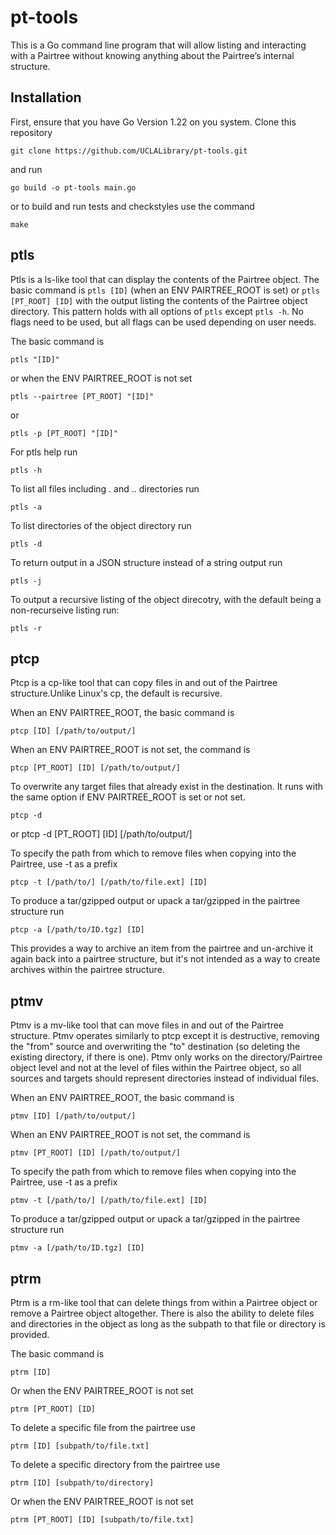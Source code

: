 # pt-tools

This is a Go command line program that will allow listing and interacting with a Pairtree without knowing anything about the Pairtree’s internal structure. 

## Installation

First, ensure that you have Go Version 1.22 on you system. Clone this repository

    git clone https://github.com/UCLALibrary/pt-tools.git

and run 

    go build -o pt-tools main.go

or to build and run tests and checkstyles use the command 
    
    make

## ptls 

Ptls is a ls-like tool that can display the contents of the Pairtree object. The basic command is `ptls [ID]` (when an ENV PAIRTREE_ROOT is set) or `ptls [PT_ROOT] [ID]` with the output listing the contents of the Pairtree object directory. This pattern holds with all options of `ptls` except `ptls -h`. No flags need to be used, but all flags can be used depending on user needs.  

The basic command is  

    ptls "[ID]"

or when the ENV PAIRTREE_ROOT is not set 

    ptls --pairtree [PT_ROOT] "[ID]"

or 

    ptls -p [PT_ROOT] "[ID]"

For ptls help run 

    ptls -h

To list all files including . and .. directories run 

    ptls -a

To list directories of the object directory run 

    ptls -d

To return output in a JSON structure instead of a string output run 

    ptls -j

To output a recursive listing of the object direcotry, with the default being a non-recurseive listing run: 

    ptls -r

## ptcp

Ptcp is a cp-like tool that can copy files in and out of the Pairtree structure.Unlike Linux's cp, the default is recursive. 

When an ENV PAIRTREE_ROOT, the basic command is
    
    ptcp [ID] [/path/to/output/]

When an ENV PAIRTREE_ROOT is not set, the command is 

    ptcp [PT_ROOT] [ID] [/path/to/output/]

To overwrite any target files that already exist in the destination. It runs with the same option if ENV PAIRTREE_ROOT is set or not set.

    ptcp -d 

or 
    ptcp -d [PT_ROOT] [ID] [/path/to/output/]

To specify the path from which to remove files when copying into the Pairtree, use -t as a prefix 

    ptcp -t [/path/to/] [/path/to/file.ext] [ID]

To produce a tar/gzipped output or upack a tar/gzipped in the pairtree structure run 

    ptcp -a [/path/to/ID.tgz] [ID]

This provides a way to archive an item from the pairtree and un-archive it again back into a pairtree structure, but it's not intended as a way to create archives within the pairtree structure. 

## ptmv

Ptmv is a mv-like tool that can move files in and out of the Pairtree structure. Ptmv operates similarly to ptcp except it is destructive, removing the "from" source and overwriting the "to" destination (so deleting the existing directory, if there is one). Ptmv only works on the directory/Pairtree object level and not at the level of files within the Pairtree object, so all sources and targets should represent directories instead of individual files. 

When an ENV PAIRTREE_ROOT, the basic command is
    
    ptmv [ID] [/path/to/output/]

When an ENV PAIRTREE_ROOT is not set, the command is 

    ptmv [PT_ROOT] [ID] [/path/to/output/]

To specify the path from which to remove files when copying into the Pairtree, use -t as a prefix 

    ptmv -t [/path/to/] [/path/to/file.ext] [ID]

To produce a tar/gzipped output or upack a tar/gzipped in the pairtree structure run 

    ptmv -a [/path/to/ID.tgz] [ID]

## ptrm

Ptrm is a rm-like tool that can delete things from within a Pairtree object or remove a Pairtree object altogether. There is also the ability to delete files and directories in the object as long as the subpath to that file or directory is provided. 

The basic command is 

    ptrm [ID]

Or when the ENV PAIRTREE_ROOT is not set 

    ptrm [PT_ROOT] [ID]

To delete a specific file from the pairtree use 

    ptrm [ID] [subpath/to/file.txt]

To delete a specific directory from the pairtree use 

    ptrm [ID] [subpath/to/directory]

Or when the ENV PAIRTREE_ROOT is not set 

    ptrm [PT_ROOT] [ID] [subpath/to/file.txt]
